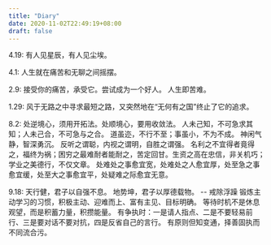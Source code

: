 ```yaml
---
title: "Diary"
date: 2020-11-02T22:49:19+08:00
draft: false
---
```


4.19:   有人见星辰，有人见尘埃。

4.1:    人生就在痛苦和无聊之间摇摆。

2.9:    接受你的痛苦，承受它。尝试成为一个好人。
        人生即苦难。

1.29:   风于无路之中寻求最短之路，又突然地在“无何有之国”终止了它的追求。

8.2:    处逆境心，须用开拓法。处顺境心，要用收敛法。
        人未己知，不可急求其知；人未己合，不可急与之合。
        道虽迩，不行不至；事虽小，不为不成。
        神闲气静，智深勇沉。
        反听之谓聪，内视之谓明，自胜之谓强。
        名利之不宜得者竟得之，福终为祸；困穷之最难耐者能耐之，苦定回甘。生资之高在忠信，非关机巧；学业之美德行，不仅文章。
        处难处之事愈宜宽，处难处之人愈宜厚，处至急之事愈宜缓，处至大之事愈宜平，处疑难之际愈宜无意。

9.18:   天行健，君子以自强不息。
        地势坤，君子以厚德载物。 -- 戒除浮躁
        锻炼主动学习的习惯，积极主动、迎难而上、富有主见、目标明确。
        等待时机不是休息观望，而是积蓄力量，积攒能量。
        有争执时：一是请人指点、二是不要轻易前行、三是要对话不要对抗，四是反省自己的言行。
        有原则但知变通，择善固执而不同流合污。
